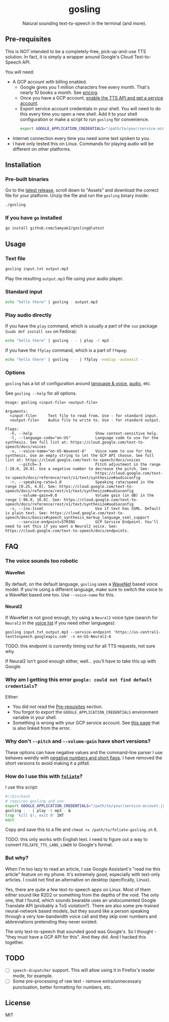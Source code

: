 <h1 align=center>
gosling
</h1>

<p align=center>
Natural sounding text-to-speech in the terminal (and more).
</p>


## Pre-requisites

This is *NOT* intended to be a completely-free, pick-up-and-use TTS solution. In fact, it is simply a wrapper around Google's Cloud Text-to-Speech API.

You will need:
- A GCP account with billing enabled.
    - Google gives you 1 million characters free every month. That's nearly 10 books a month. See [pricing](https://cloud.google.com/text-to-speech/pricing).
    - Once you have a GCP account, [enable the TTS API and get a service account](https://cloud.google.com/text-to-speech/docs/before-you-begin).
    - Export service account credentials in your shell. You will need to do this every time you open a new shell. Add it to your shell configuration or make a script to run `gosling` for convenience.
      ```bash
      export GOOGLE_APPLICATION_CREDENTIALS="/path/to/your/service-account.json"
      ```
- Internet connection every time you need some text spoken to you.
- I have only tested this on Linux. Commands for playing audio will be different on other platforms.

## Installation

### Pre-built binaries

Go to the [latest release](https://github.com/Samyak2/gosling/releases/latest), scroll down to "Assets" and download the correct file for your platform. Unzip the file and run the `gosling` binary inside:
```bash
./gosling
```

### If you have `go` installed

```bash
go install github.com/Samyak2/gosling@latest
```

## Usage

### Text file

```bash
gosling input.txt output.mp3
```

Play the resulting `output.mp3` file using your audio player.

### Standard input

```bash
echo "hello there" | gosling - output.mp3
```

### Play audio directly

If you have the `play` command, which is usually a part of the `sox` package (`sudo dnf install sox` on Fedora):
```bash
echo "hello there" | gosling - - | play -t mp3 -
```

If you have the `ffplay` command, which is a part of `ffmpeg`:
```bash
echo "hello there" | gosling - - | ffplay -nodisp -autoexit -
```

### Options

`gosling` has a lot of configuration around [language & voice](https://cloud.google.com/text-to-speech/docs/voices), [audio](https://cloud.google.com/text-to-speech/docs/reference/rest/v1/text/synthesize#audioconfig), etc.


See `gosling --help` for all options.
```
Usage: gosling <input-file> <output-file>

Arguments:
  <input-file>     Text file to read from. Use - for standard input.
  <output-file>    Audio file to write to. Use - for standard output.

Flags:
  -h, --help                            Show context-sensitive help.
  -l, --language-code="en-US"           Language code to use for the synthesis. See full list at: https://cloud.google.com/text-to-speech/docs/voices
  -v, --voice-name="en-US-Wavenet-A"    Voice name to use for the synthesis. Use an empty string to let the GCP API choose. See full list at: https://cloud.google.com/text-to-speech/docs/voices
      --pitch=-3                        Pitch adjustment in the range [-20.0, 20.0]. Use a negative number to decrease the pitch. See:
                                        https://cloud.google.com/text-to-speech/docs/reference/rest/v1/text/synthesize#audioconfig
  -r, --speaking-rate=1.0               Speaking rate/speed in the range [0.25, 4.0]. See: https://cloud.google.com/text-to-speech/docs/reference/rest/v1/text/synthesize#audioconfig
      --volume-gain=0.0                 Volume gain (in dB) in the range [-96.0, 16.0]. See: https://cloud.google.com/text-to-speech/docs/reference/rest/v1/text/synthesize#audioconfig
  -s, --[no-]ssml                       Use if text has SSML. Default is plain text. See: https://cloud.google.com/text-to-speech/docs/basics#speech_synthesis_markup_language_ssml_support
      --service-endpoint=STRING         GCP Service Endpoint. You'll need to set this if you want a Neural2 voice. See: https://cloud.google.com/text-to-speech/docs/endpoints.
```

## FAQ

### The voice sounds too robotic

#### WaveNet

By default, on the default language, `gosling` uses a [WaveNet](https://cloud.google.com/text-to-speech/docs/wavenet) based voice model. If you're using a different language, make sure to switch the voice to a WaveNet based one too. Use `--voice-name` for this.

#### Neural2

If WaveNet is not good enough, try using a `Neural2` voice type (search for `Neural2` in the [voice list](https://cloud.google.com/text-to-speech/docs/voices) if you need other languages):
```
gosling input.txt output.mp3 --service-endpoint 'https://us-central1-texttospeech.googleapis.com' -v en-US-Neural2-A
```
TODO: this endpoint is currently timing out for all TTS requests, not sure why.

If Neural2 isn't good enough either, well... you'll have to take this up with Google.

### Why am I getting this error `google: could not find default credentials`?

Either:
- You did not read the [Pre-requisites](#pre-requisites) section.
- You forgot to export the `GOOGLE_APPLICATION_CREDENTIALS` environment variable in your shell.
- Something is wrong with your GCP service account. See [this page](https://cloud.google.com/docs/authentication/production#passing_variable) that is also linked from the error.

### Why don't `--pitch` and `--volume-gain` have short versions?

These options can have negative values and the command-line parser I use behaves weirdly with [negative numbers and short flags](https://github.com/alecthomas/kong/issues/315). I have removed the short versions to avoid making it a pitfall.

### How do I use this with [`foliate`](https://github.com/johnfactotum/foliate)?

I use this script:
```bash
#!/bin/bash
# requires gosling and sox
export GOOGLE_APPLICATION_CREDENTIALS="/path/to/your/service-account.json"
gosling - - | play -t mp3 - &
trap 'kill $!; exit 0' INT
wait
```

Copy and save this to a file and `chmod +x /path/to/foliate-gosling.sh` it.

TODO: this only works with English text. I need to figure out a way to convert `FOLIATE_TTS_LANG_LOWER` to Google's format.

### But why?

When I'm too lazy to read an article, I use Google Assistant's "read me this article" feature on my phone. It's extremely good, especially with text-only articles. I could not find an alternative on desktop (specifically, Linux).

Yes, there are quite a few text-to-speech apps on Linux. Most of them either sound like R2D2 or something from the depths of the void. The only one, that I found, which sounds bearable uses an undocumented Google Translate API (probably a ToS violation?). There are also some pre-trained neural-network based models, but they sound like a person speaking through a very low-bandwidth voice call and they skip over numbers and abbreviations pretending they never existed.

The only text-to-speech that sounded good was Google's. So I thought - "they must have a GCP API for this". And they did. And I hacked this together.

## TODO

- [ ] `speech-dispatcher` support. This will allow using it in Firefox's reader mode, for example.
- [ ] Some pre-processing of raw text - remove extra/unnecessary punctuation, better formatting for numbers, etc.

## License

MIT
